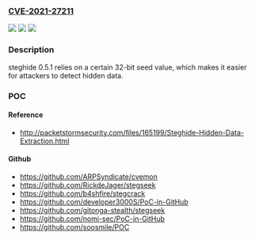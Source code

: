### [CVE-2021-27211](https://cve.mitre.org/cgi-bin/cvename.cgi?name=CVE-2021-27211)
![](https://img.shields.io/static/v1?label=Product&message=n%2Fa&color=blue)
![](https://img.shields.io/static/v1?label=Version&message=n%2Fa&color=blue)
![](https://img.shields.io/static/v1?label=Vulnerability&message=n%2Fa&color=brighgreen)

### Description

steghide 0.5.1 relies on a certain 32-bit seed value, which makes it easier for attackers to detect hidden data.

### POC

#### Reference
- http://packetstormsecurity.com/files/165199/Steghide-Hidden-Data-Extraction.html

#### Github
- https://github.com/ARPSyndicate/cvemon
- https://github.com/RickdeJager/stegseek
- https://github.com/b4shfire/stegcrack
- https://github.com/developer3000S/PoC-in-GitHub
- https://github.com/gitonga-stealth/stegseek
- https://github.com/nomi-sec/PoC-in-GitHub
- https://github.com/soosmile/POC


